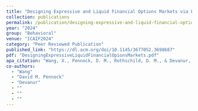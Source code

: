```yaml
---
title: "Designing Expressive and Liquid Financial Options Markets via Linear Programming and Automated Market Making"
collection: publications
permalink: /publication/designing-expressive-and-liquid-financial-options-markets-via-linear-programming
year: "2024"
group: "Behavioral"
venue: "ICAIF2024"
category: "Peer Reviewed Publication"
published_link: "https://dl.acm.org/doi/10.1145/3677052.3698687"
pdf: "DesigningExpressiveLiquidFinancialOpionsMarkets.pdf"
apa_citation: "Wang, X., Pennock, D. M., Rothschild, D. M., & Devanur, N. R. (2024). Designing Expressive and Liquid Financial Options Markets via Linear Programming and Automated Market Making. Proceedings of the 5th ACM International Conference on AI in Finance, 496-503. https://doi.org/10.1145/3677052.3698687"
co-authors:
  - "Wang"
  - "David M. Pennock"
  - "Devanur"
  - ""
  - ""
  - ""
---
```

